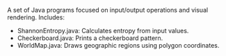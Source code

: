 A set of Java programs focused on input/output operations and visual rendering. Includes:
- ShannonEntropy.java: Calculates entropy from input values.
- Checkerboard.java: Prints a checkerboard pattern.
- WorldMap.java: Draws geographic regions using polygon coordinates.



